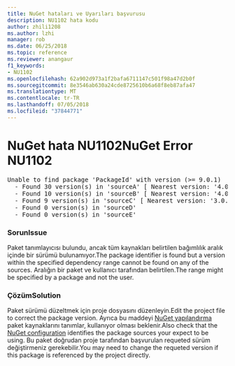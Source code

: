 ```yaml
---
title: NuGet hataları ve Uyarıları başvurusu
description: NU1102 hata kodu
author: zhili1208
ms.author: lzhi
manager: rob
ms.date: 06/25/2018
ms.topic: reference
ms.reviewer: anangaur
f1_keywords:
- NU1102
ms.openlocfilehash: 62a902d973a1f2bafa6711147c501f98a47d2b0f
ms.sourcegitcommit: 8e3546ab630a24cde8725610b6a68f8eb87afa47
ms.translationtype: MT
ms.contentlocale: tr-TR
ms.lasthandoff: 07/05/2018
ms.locfileid: "37844771"
---
```

# <a name="nuget-error-nu1102"></a><span data-ttu-id="57901-103">NuGet hata NU1102</span><span class="sxs-lookup"><span data-stu-id="57901-103">NuGet Error NU1102</span></span>

<pre>Unable to find package 'PackageId' with version (>= 9.0.1)<br/>  - Found 30 version(s) in 'sourceA' [ Nearest version: '4.0.0' ]<br/>  - Found 10 version(s) in 'sourceB' [ Nearest version: '4.0.0-rc-2129' ]<br/>  - Found 9 version(s) in 'sourceC' [ Nearest version: '3.0.0-beta-00032' ]<br/>  - Found 0 version(s) in 'sourceD'<br/>  - Found 0 version(s) in 'sourceE'</pre>

### <a name="issue"></a><span data-ttu-id="57901-104">Sorun</span><span class="sxs-lookup"><span data-stu-id="57901-104">Issue</span></span>
<span data-ttu-id="57901-105">Paket tanımlayıcısı bulundu, ancak tüm kaynakları belirtilen bağımlılık aralık içinde bir sürümü bulunamıyor.</span><span class="sxs-lookup"><span data-stu-id="57901-105">The package identifier is found but a version within the specified dependency range cannot be found on any of the sources.</span></span> <span data-ttu-id="57901-106">Aralığın bir paket ve kullanıcı tarafından belirtilen.</span><span class="sxs-lookup"><span data-stu-id="57901-106">The range might be specified by a package and not the user.</span></span>

### <a name="solution"></a><span data-ttu-id="57901-107">Çözüm</span><span class="sxs-lookup"><span data-stu-id="57901-107">Solution</span></span>
<span data-ttu-id="57901-108">Paket sürümü düzeltmek için proje dosyasını düzenleyin.</span><span class="sxs-lookup"><span data-stu-id="57901-108">Edit the project file to correct the package version.</span></span> <span data-ttu-id="57901-109">Ayrıca bu maddeyi [NuGet yapılandırma](../../consume-packages/Configuring-NuGet-Behavior.md) paket kaynaklarını tanımlar, kullanıyor olması beklenir.</span><span class="sxs-lookup"><span data-stu-id="57901-109">Also check that the [NuGet configuration](../../consume-packages/Configuring-NuGet-Behavior.md) identifies the package sources your expect to be using.</span></span> <span data-ttu-id="57901-110">Bu paket doğrudan proje tarafından başvurulan requeted sürüm değiştirmeniz gerekebilir.</span><span class="sxs-lookup"><span data-stu-id="57901-110">You may need to change the requeted version if this package is referenced by the project directly.</span></span>